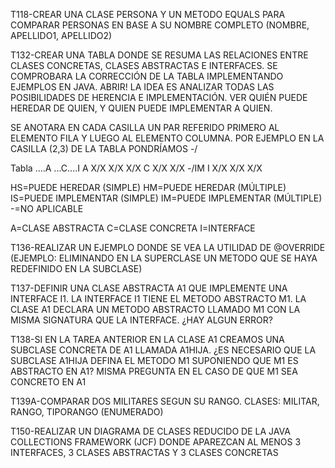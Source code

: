 T118-CREAR UNA CLASE PERSONA Y UN METODO EQUALS PARA COMPARAR PERSONAS EN BASE A SU NOMBRE COMPLETO (NOMBRE, APELLIDO1, APELLIDO2)

T132-CREAR UNA TABLA DONDE SE RESUMA LAS RELACIONES ENTRE CLASES CONCRETAS, CLASES ABSTRACTAS E INTERFACES. SE COMPROBARA LA CORRECCIÓN DE LA TABLA IMPLEMENTANDO EJEMPLOS EN JAVA. ABRIR!
LA IDEA ES ANALIZAR TODAS LAS POSIBILIDADES DE HERENCIA E IMPLEMENTACIÓN. VER QUIÉN PUEDE HEREDAR DE QUIEN, Y QUIEN PUEDE IMPLEMENTAR A QUIEN.

SE ANOTARA EN CADA CASILLA UN PAR REFERIDO PRIMERO AL ELEMENTO FILA Y LUEGO AL ELEMENTO COLUMNA. POR EJEMPLO EN LA CASILLA (2,3) DE LA TABLA PONDRÍAMOS -/

Tabla
....A ...C....I
A X/X X/X X/X
C X/X X/X -/IM
I X/X X/X X/X

HS=PUEDE HEREDAR (SIMPLE)
HM=PUEDE HEREDAR (MÚLTIPLE)
IS=PUEDE IMPLEMENTAR (SIMPLE)
IM=PUEDE IMPLEMENTAR (MÚLTIPLE)
-=NO APLICABLE

A=CLASE ABSTRACTA
C=CLASE CONCRETA
I=INTERFACE

T136-REALIZAR UN EJEMPLO DONDE SE VEA LA UTILIDAD DE @OVERRIDE (EJEMPLO: ELIMINANDO EN LA SUPERCLASE UN METODO QUE SE HAYA REDEFINIDO EN LA SUBCLASE)

T137-DEFINIR UNA CLASE ABSTRACTA A1 QUE IMPLEMENTE UNA INTERFACE I1. LA INTERFACE I1 TIENE EL METODO ABSTRACTO M1. LA CLASE A1 DECLARA UN METODO ABSTRACTO LLAMADO M1 CON LA MISMA SIGNATURA QUE LA INTERFACE. ¿HAY ALGUN ERROR?

T138-SI EN LA TAREA ANTERIOR EN LA CLASE A1 CREAMOS UNA SUBCLASE CONCRETA DE A1 LLAMADA A1HIJA. ¿ES NECESARIO QUE LA SUBCLASE A1HIJA DEFINA EL METODO M1 SUPONIENDO QUE M1 ES ABSTRACTO EN A1? MISMA PREGUNTA EN EL CASO DE QUE M1 SEA CONCRETO EN A1

T139A-COMPARAR DOS MILITARES SEGUN SU RANGO. CLASES: MILITAR, RANGO, TIPORANGO (ENUMERADO)

T150-REALIZAR UN DIAGRAMA DE CLASES REDUCIDO DE LA JAVA COLLECTIONS FRAMEWORK (JCF) DONDE APAREZCAN AL MENOS 3 INTERFACES, 3 CLASES ABSTRACTAS Y 3 CLASES CONCRETAS
